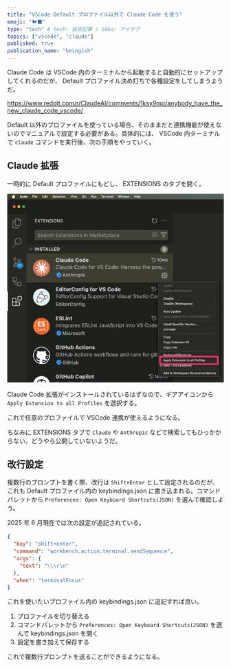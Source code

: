 ```yaml
---
title: "VSCode Default プロファイル以外で Claude Code を使う"
emoji: "🐦‍⬛"
type: "tech" # tech: 技術記事 / idea: アイデア
topics: ["vscode", "claude"]
published: true
publication_name: "beingish"
---
```


Claude Code は VSCode 内のターミナルから起動すると自動的にセットアップしてくれるのだが、 Default プロファイル決め打ちで各種設定をしてしまうようだ。

https://www.reddit.com/r/ClaudeAI/comments/1ksy9mo/anybody_have_the_new_claude_code_vscode/

Default 以外のプロファイルを使っている場合、そのままだと連携機能が使えないのでマニュアルで設定する必要がある。具体的には、 VSCode 内ターミナルで `claude` コマンドを実行後、次の手順をやっていく。

## Claude 拡張

一時的に Default プロファイルにもどし、 EXTENSIONS のタブを開く。

![Apply Extension to all Profiles](/images/using-claude-code-with-custom-profile-in-vscode/apply-extension-to-all-profiles.png)

Claude Code 拡張がインストールされているはずなので、ギアアイコンから `Apply Extension to all Profiles` を選択する。

これで任意のプロファイルで VSCode 連携が使えるようになる。

ちなみに EXTENSIONS タブで `Claude` や `Anthropic` などで検索してもひっかからない。どうやら公開していないようだ。

## 改行設定

複数行のプロンプトを書く際、改行は `Shift+Enter` として設定されるのだが、これも Default プロファイル内の keybindings.json に書き込まれる。コマンドパレットから `Preferences: Open Keyboard Shortcuts(JSON)` を選んで確認しよう。

2025 年 6 月現在では次の設定が追記されている。

```json
{
  "key": "shift+enter",
  "command": "workbench.action.terminal.sendSequence",
  "args": {
    "text": "\\\r\n"
  },
  "when": "terminalFocus"
}
```

これを使いたいプロファイル内の keybindings.json に追記すれば良い。

1. プロファイルを切り替える
2. コマンドパレットから `Preferences: Open Keyboard Shortcuts(JSON)` を選んで keybindings.json を開く
3. 設定を書き加えて保存する

これで複数行プロンプトを送ることができるようになる。
